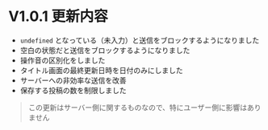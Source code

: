 # V1.0.1 更新内容
*  `undefined` となっている（未入力）と送信をブロックするようになりました
* 空白の状態だと送信をブロックするようになりました
* 操作音の区別化をしました
* タイトル画面の最終更新日時を日付のみにしました
* サーバーへの非効率な送信を改善
* 保存する投稿の数を制限しました
> この更新はサーバー側に関するものなので、特にユーザー側に影響はありません
